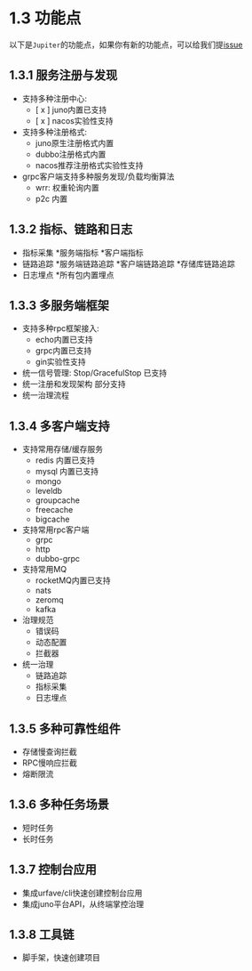 # 1.3 功能点

以下是``Jupiter``的功能点，如果你有新的功能点，可以给我们提[issue](https://github.com/douyu/jupiter/issues)

## 1.3.1 服务注册与发现

* 支持多种注册中心:
  * [ x ] juno内置已支持
  * [ x ] nacos实验性支持
* 支持多种注册格式:
  * juno原生注册格式内置
  * dubbo注册格式内置
  * nacos推荐注册格式实验性支持
* grpc客户端支持多种服务发现/负载均衡算法
  * wrr: 权重轮询内置
  * p2c 内置

## 1.3.2 指标、链路和日志

* 指标采集
  *服务端指标
  *客户端指标
* 链路追踪
  *服务端链路追踪
  *客户端链路追踪
  *存储库链路追踪
* 日志埋点
  *所有包内置埋点

## 1.3.3 多服务端框架

* 支持多种rpc框架接入:
  * echo内置已支持
  * grpc内置已支持
  * gin实验性支持
* 统一信号管理: Stop/GracefulStop 已支持
* 统一注册和发现架构 部分支持
* 统一治理流程

## 1.3.4 多客户端支持

* 支持常用存储/缓存服务
  * redis 内置已支持
  * mysql 内置已支持
  * mongo
  * leveldb
  * groupcache
  * freecache
  * bigcache
* 支持常用rpc客户端
  * grpc
  * http
  * dubbo-grpc
* 支持常用MQ
  * rocketMQ内置已支持
  * nats
  * zeromq
  * kafka
* 治理规范
  * 错误码
  * 动态配置
  * 拦截器
* 统一治理
  * 链路追踪
  * 指标采集
  * 日志埋点

## 1.3.5 多种可靠性组件

* 存储慢查询拦截
* RPC慢响应拦截
* 熔断限流

## 1.3.6 多种任务场景

* 短时任务
* 长时任务

## 1.3.7 控制台应用

* 集成urfave/cli快速创建控制台应用
* 集成juno平台API，从终端掌控治理

## 1.3.8 工具链

* 脚手架，快速创建项目
